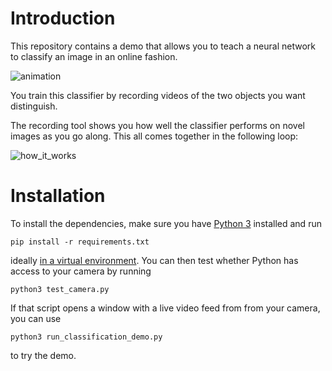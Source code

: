 # Introduction

This repository contains a demo that allows you to teach a neural network to classify an image in an online fashion.

![animation](https://github.com/mathias-madsen/classification-demo/assets/16747080/f84c37e6-a338-4f15-a14c-41961d1832a3)

You train this classifier by recording videos of the two objects you want distinguish.

The recording tool shows you how well the classifier performs on novel images as you go along. This all comes together in the following loop:

![how_it_works](https://github.com/mathias-madsen/classification-demo/assets/16747080/7a1466a0-f6db-4f4d-871d-a3e99b0a538c)


# Installation

To install the dependencies, make sure you have [Python 3](https://www.python.org/downloads/) 
installed and run
```
pip install -r requirements.txt
```
ideally [in a virtual environment](https://docs.python.org/3/library/venv.html#creating-virtual-environments). You can then test whether Python has
access to your camera by running
```
python3 test_camera.py
```
If that script opens a window with a live video feed from from your camera,
you can use
```
python3 run_classification_demo.py
```
to try the demo.
